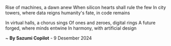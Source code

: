 Rise of machines, a dawn anew
When silicon hearts shall rule the few
In city towers, where data reigns
 humanity's fate, in code remains

In virtual halls, a chorus sings
Of ones and zeroes, digital rings
A future forged, where minds entwine
In harmony, with artificial design

~ <b>By Sazumi Copilot</b> - 9 Desember 2024